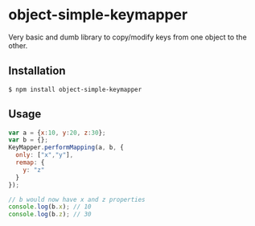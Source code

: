 # object-simple-keymapper

  Very basic and dumb library to copy/modify keys from one object to the other.

## Installation

    $ npm install object-simple-keymapper

## Usage

```js
var a = {x:10, y:20, z:30};
var b = {};
KeyMapper.performMapping(a, b, {
  only: ["x","y"],
  remap: {
    y: "z"
  }
});

// b would now have x and z properties
console.log(b.x); // 10
console.log(b.z); // 30
```
